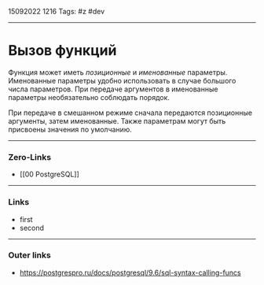 15092022 1216
Tags: #z #dev

---
# Вызов функций

Функция может иметь *позиционные* и *именованные* параметры. Именованные параметры удобно использовать в случае большого числа параметров. При передаче аргументов в именованные параметры необязательно соблюдать порядок.

При передаче в смешанном режиме сначала передаются позиционные аргументы, затем именованные.
Также параметрам могут быть присвоены значения по умолчанию.

---
### Zero-Links
- [[00 PostgreSQL]]

---
### Links
- first
- second

---
### Outer links
- https://postgrespro.ru/docs/postgresql/9.6/sql-syntax-calling-funcs